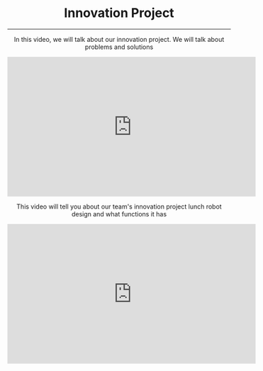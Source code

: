<center><h1>Innovation Project</h1></center>
<hr/>
<center><p>In this video, we will talk about our innovation project. We will talk about problems and solutions</p></center>
<center><iframe width="560" height="315" src="https://www.youtube.com/embed/i0yNbxWfzFM" title="YouTube video player" frameborder="0" allow="accelerometer; autoplay; clipboard-write; encrypted-media; gyroscope; picture-in-picture" allowfullscreen></iframe></center>
<center><p>This video will tell you about our team's innovation project lunch robot design and what functions it has</p></center>
<center><iframe width="560" height="315" src="https://www.youtube.com/embed/J0TP03zEbrw" title="YouTube video player" frameborder="0" allow="accelerometer; autoplay; clipboard-write; encrypted-media; gyroscope; picture-in-picture" allowfullscreen></iframe></center>
